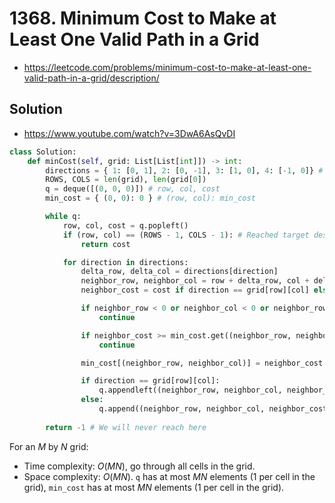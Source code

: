 # 1368. Minimum Cost to Make at Least One Valid Path in a Grid

- https://leetcode.com/problems/minimum-cost-to-make-at-least-one-valid-path-in-a-grid/description/

## Solution

- https://www.youtube.com/watch?v=3DwA6AsQvDI

```py
class Solution:
    def minCost(self, grid: List[List[int]]) -> int:
        directions = { 1: [0, 1], 2: [0, -1], 3: [1, 0], 4: [-1, 0]} # Map direction numbers to the actual change in coordinates
        ROWS, COLS = len(grid), len(grid[0])
        q = deque([(0, 0, 0)]) # row, col, cost
        min_cost = { (0, 0): 0 } # (row, col): min_cost

        while q:
            row, col, cost = q.popleft()
            if (row, col) == (ROWS - 1, COLS - 1): # Reached target destination
                return cost

            for direction in directions:
                delta_row, delta_col = directions[direction]
                neighbor_row, neighbor_col = row + delta_row, col + delta_col
                neighbor_cost = cost if direction == grid[row][col] else cost + 1

                if neighbor_row < 0 or neighbor_col < 0 or neighbor_row == ROWS or neighbor_col == COLS: # Out of bounds
                    continue

                if neighbor_cost >= min_cost.get((neighbor_row, neighbor_col), float('inf')): # If cost is higher, ignore this path
                    continue

                min_cost[(neighbor_row, neighbor_col)] = neighbor_cost

                if direction == grid[row][col]:
                    q.appendleft((neighbor_row, neighbor_col, neighbor_cost)) # No change in direction, give it priority because it has lower cost
                else:
                    q.append((neighbor_row, neighbor_col, neighbor_cost)) # Change current cell direction, put at the back of the queue because higher cost
        
        return -1 # We will never reach here
```

For an $M$ by $N$ grid:
- Time complexity: $O(MN)$, go through all cells in the grid.
- Space complexity: $O(MN)$. `q` has at most $MN$ elements (1 per cell in the grid), `min_cost` has at most $MN$ elements (1 per cell in the grid).